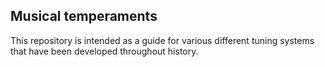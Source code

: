 ## Musical temperaments

This repository is intended as a guide for various different tuning systems that have been developed throughout history.